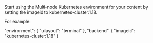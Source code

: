 Start using the Multi-node Kubernetes environment for your content by setting the imageid to kubernetes-cluster:1.18.

For example:

"environment": {
  "uilayout": "terminal"
},
"backend": {
  "imageid": "kubernetes-cluster:1.18"
}